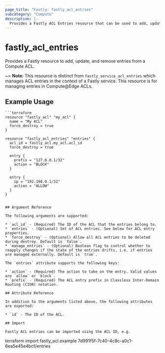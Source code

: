 ```yaml
---
page_title: "Fastly: fastly_acl_entries"
subcategory: "Compute"
description: |-
  Provides a Fastly ACL Entries resource that can be used to add, update, and remove entries from a Compute ACL.
---
```


# fastly_acl_entries

Provides a Fastly resource to add, update, and remove entries from a Compute ACL.

~> **Note:** This resource is distinct from `fastly_service_acl_entries` which manages ACL entries in the context of a Fastly service. This resource is for managing entries in Compute@Edge ACLs.

## Example Usage

```hcl
```terraform
resource "fastly_acl" "my_acl" {
  name = "My ACL"
  force_destroy = true
}

resource "fastly_acl_entries" "entries" {
  acl_id = fastly_acl.my_acl.acl_id
  force_destroy = true

  entry {
    prefix = "127.0.0.1/32"
    action = "BLOCK"
  }

  entry {
    ip = "192.168.0.1/32"
    action = "ALLOW"
  }
}
```
```

## Argument Reference

The following arguments are supported:

* `acl_id` - (Required) The ID of the ACL that the entries belong to.
* `entries` - (Optional) Set of ACL entries. See below for ACL entry properties.
* `force_destroy` - (Optional) Allow all ACL entries to be deleted during destroy. Default is `false`.
* `manage_entries` - (Optional) Boolean flag to control whether to reapply changes if the state of the entries drifts, i.e. if entries are managed externally. Default is `true`.

The `entries` attribute supports the following keys:

* `action` - (Required) The action to take on the entry. Valid values are `allow` or `block`.
* `prefix` - (Required) The ACL entry prefix in Classless Inter-Domain Routing (CIDR) notation.

## Attribute Reference

In addition to the arguments listed above, the following attributes are exported:

* `id` - The ID of the ACL.

## Import

Fastly ACL entries can be imported using the ACL ID, e.g.

```
terraform import fastly_acl.example 7d991f5f-7c40-4c8c-a0c1-6ea5e45e4bcf/entries
```